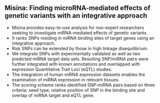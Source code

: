 ## Misina: Finding microRNA-mediated effects of genetic variants with an integrative approach

- Misina provides easy-to-use analysis for non-expert researchers seeking to investigate miRNA-mediated effects of genetic variants.
- It ranks SNPs residing in miRNA binding sites of target genes using an integrative approach. 
- Risk SNPs can be extended by those in high linkage disequilibrium. 
- We integrate SNPs with experimentally validated as well as two predicted miRNA target data sets. Resulting SNP/miRNA pairs were further integrated with known annotations and overlapped with expression Quantitative Trait Loci (eQTL) studies. 
- The integration of human miRNA expression datasets enables the examination of miRNA expression in relevant tissues. 
- The scoring scheme ranks identified SNP-miRNA pairs based on three criteria: seed type, relative position of SNP in the binding site and overlap of miRNA target and eQTL gene.
